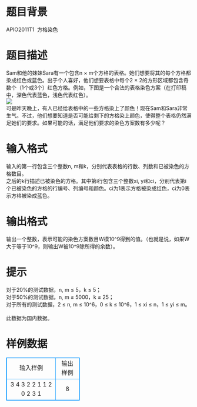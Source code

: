 # 

 
 # 题目背景 
APIO2011T1&nbsp;&nbsp;方格染色 

 
 # 题目描述 
Sam和他的妹妹Sara有一个包含n&nbsp;×&nbsp;m个方格的表格。她们想要将其的每个方格都染成红色或蓝色。出于个人喜好，他们想要表格中每个2&nbsp;×&nbsp;2的方形区域都包含奇数个（1个或3个）红色方格。例如，下图是一个合法的表格染色方案（在打印稿中，深色代表蓝色，浅色代表红色）。<BR><img src="/source/joyoi/tyvj-1732/img/aHR0cDovL3d3dy5qb3lvaS5jbi9wcm9ibGVtL3R5dmotMTczMi9Qcm9ibGVtSW1nLzE3MzIuanBn.jpg" border=0 align=middle><BR>可是昨天晚上，有人已经给表格中的一些方格染上了颜色！现在Sam和Sara非常生气。不过，他们想要知道是否可能给剩下的方格染上颜色，使得整个表格仍然满足她们的要求。如果可能的话，满足他们要求的染色方案数有多少呢？ 

 
 # 输入格式 
输入的第一行包含三个整数n,&nbsp;m和k，分别代表表格的行数、列数和已被染色的方格数目。<BR>之后的k行描述已被染色的方格。其中第i行包含三个整数xi,&nbsp;yi和ci，分别代表第i个已被染色的方格的行编号、列编号和颜色。ci为1表示方格被染成红色，ci为0表示方格被染成蓝色。 

 
 # 输出格式 
输出一个整数，表示可能的染色方案数目W模10^9得到的值。（也就是说，如果W大于等于10^9，则输出W被10^9除所得的余数）。 

 
 # 提示 
对于20%的测试数据，n,&nbsp;m&nbsp;≤&nbsp;5，k&nbsp;≤&nbsp;5；<BR>对于50%的测试数据，n,&nbsp;m&nbsp;≤&nbsp;5000，k&nbsp;≤&nbsp;25；<BR>对于所有的测试数据，2&nbsp;≤&nbsp;n,&nbsp;m&nbsp;≤&nbsp;10^6，0&nbsp;≤&nbsp;k&nbsp;≤&nbsp;10^6，1&nbsp;≤&nbsp;xi&nbsp;≤&nbsp;n，1&nbsp;≤&nbsp;yi&nbsp;≤&nbsp;m。<BR><BR>此数据为国内数据。 
# 样例数据
<style>
        table,table tr th, table tr td { border:1px solid #0094ff; }
        table { width: 200px; min-height: 25px; line-height: 25px; text-align: center; border-collapse: collapse;}   
    </style>
<table>
	<tr>
		<td>输入样例</td>
		<td>输出样例</td>
	</tr>
<tr><td>3 4 3
2 2 1
1 2 0
2 3 1</td><td>8</td></tr></table>
